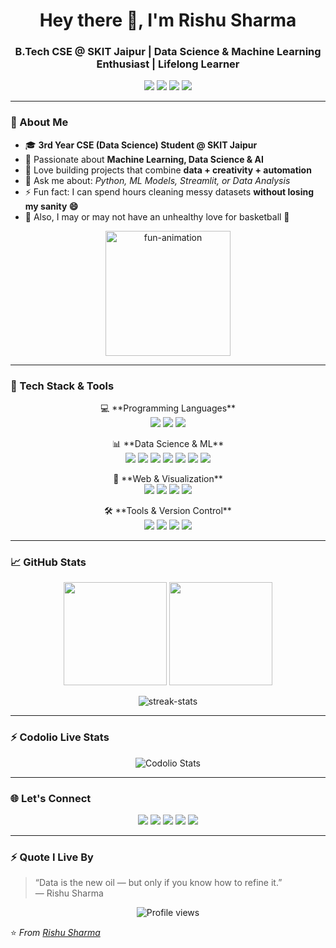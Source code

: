 <h1 align="center">Hey there 👋, I'm Rishu Sharma</h1>
<h3 align="center">B.Tech CSE @ SKIT Jaipur | Data Science & Machine Learning Enthusiast | Lifelong Learner</h3>

<p align="center">
  <a href="https://rishusharma.github.io" target="_blank"><img src="https://img.shields.io/badge/Portfolio-000000?style=for-the-badge&logo=githubpages&logoColor=white&animation=spin"/></a>
  <a href="https://www.linkedin.com/in/rishusharma" target="_blank"><img src="https://img.shields.io/badge/LinkedIn-0077B5?style=for-the-badge&logo=linkedin&logoColor=white&animation=spin"/></a>
  <a href="https://leetcode.com/rishusharma" target="_blank"><img src="https://img.shields.io/badge/LeetCode-F89F1B?style=for-the-badge&logo=leetcode&logoColor=white&animation=spin"/></a>
  <a href="https://auth.geeksforgeeks.org/user/rishusharma" target="_blank"><img src="https://img.shields.io/badge/GeeksforGeeks-2F8D46?style=for-the-badge&logo=geeksforgeeks&logoColor=white&animation=spin"/></a>
</p>

---

### 🧠 About Me  

- 🎓 **3rd Year CSE (Data Science) Student @ SKIT Jaipur**  
- 🤖 Passionate about **Machine Learning, Data Science & AI**  
- 🧠 Love building projects that combine **data + creativity + automation**  
- 💬 Ask me about: *Python, ML Models, Streamlit, or Data Analysis*  
- ⚡ Fun fact: I can spend hours cleaning messy datasets **without losing my sanity 😄**  
- 🏀 Also, I may or may not have an unhealthy love for basketball 🏀  

<p align="center">
  <img src="https://media.giphy.com/media/l0MYt5jPR6QX5pnqM/giphy.gif" width="200" alt="fun-animation"/>
</p>

---

### 🧰 Tech Stack & Tools  

<p align="center">
💻 **Programming Languages**<br>
<img src="https://img.shields.io/badge/Python-3776AB?style=for-the-badge&logo=python&logoColor=white&animation=spin"/>
<img src="https://img.shields.io/badge/C++-00599C?style=for-the-badge&logo=c%2B%2B&logoColor=white&animation=spin"/>
<img src="https://img.shields.io/badge/C-555555?style=for-the-badge&logo=c&logoColor=white&animation=spin"/>
</p>

<p align="center">
📊 **Data Science & ML**<br>
<img src="https://img.shields.io/badge/Pandas-150458?style=for-the-badge&logo=pandas&logoColor=white&animation=spin"/>
<img src="https://img.shields.io/badge/NumPy-013243?style=for-the-badge&logo=numpy&logoColor=white&animation=spin"/>
<img src="https://img.shields.io/badge/Matplotlib-11557C?style=for-the-badge&logo=matplotlib&logoColor=white&animation=spin"/>
<img src="https://img.shields.io/badge/Seaborn-77AADD?style=for-the-badge&logo=seaborn&logoColor=white&animation=spin"/>
<img src="https://img.shields.io/badge/Scikit--Learn-F7931E?style=for-the-badge&logo=scikitlearn&logoColor=white&animation=spin"/>
<img src="https://img.shields.io/badge/TensorFlow-FF6F00?style=for-the-badge&logo=tensorflow&logoColor=white&animation=spin"/>
<img src="https://img.shields.io/badge/PyTorch-EE4C2C?style=for-the-badge&logo=PyTorch&logoColor=white&animation=spin"/>
</p>

<p align="center">
🎨 **Web & Visualization**<br>
<img src="https://img.shields.io/badge/Streamlit-FF4B4B?style=for-the-badge&logo=streamlit&logoColor=white&animation=spin"/>
<img src="https://img.shields.io/badge/HTML-E34F26?style=for-the-badge&logo=html5&logoColor=white&animation=spin"/>
<img src="https://img.shields.io/badge/CSS-1572B6?style=for-the-badge&logo=css3&logoColor=white&animation=spin"/>
<img src="https://img.shields.io/badge/JavaScript-F7DF1E?style=for-the-badge&logo=javascript&logoColor=black&animation=spin"/>
</p>

<p align="center">
🛠️ **Tools & Version Control**<br>
<img src="https://img.shields.io/badge/Git-F05032?style=for-the-badge&logo=git&logoColor=white&animation=spin"/>
<img src="https://img.shields.io/badge/VS%20Code-007ACC?style=for-the-badge&logo=visual-studio-code&logoColor=white&animation=spin"/>
<img src="https://img.shields.io/badge/Jupyter-FA573C?style=for-the-badge&logo=jupyter&logoColor=white&animation=spin"/>
<img src="https://img.shields.io/badge/Anaconda-44A833?style=for-the-badge&logo=anaconda&logoColor=white&animation=spin"/>
</p>

---

### 📈 GitHub Stats  

<p align="center">
<img src="https://github-readme-stats.vercel.app/api?username=rishusharma&show_icons=true&theme=tokyonight&hide_title=true&border_radius=15" height="165">
<img src="https://github-readme-stats.vercel.app/api/top-langs/?username=rishusharma&layout=compact&theme=tokyonight&hide_title=true&border_radius=15" height="165">
</p>

<p align="center">
<img src="https://github-readme-streak-stats.herokuapp.com/?user=rishusharma&theme=tokyonight&hide_border=true&border_radius=15" alt="streak-stats" />
</p>

---

### ⚡ Codolio Live Stats

<p align="center">
<img src="https://codolio.com/api/profile/rishusharma/stats" alt="Codolio Stats" />
</p>

---

### 🌐 Let's Connect  

<p align="center">
<a href="https://www.linkedin.com/in/rishusharma"><img src="https://img.shields.io/badge/LinkedIn-0077B5?logo=linkedin&logoColor=white"/></a>
<a href="https://leetcode.com/rishusharma"><img src="https://img.shields.io/badge/LeetCode-F89F1B?logo=leetcode&logoColor=white"/></a>
<a href="https://auth.geeksforgeeks.org/user/rishusharma"><img src="https://img.shields.io/badge/GeeksforGeeks-2F8D46?logo=geeksforgeeks&logoColor=white"/></a>
<a href="https://rishusharma.github.io"><img src="https://img.shields.io/badge/Portfolio-000000?logo=githubpages&logoColor=white"/></a>
<a href="mailto:rishusharma@example.com"><img src="https://img.shields.io/badge/Email-D14836?logo=gmail&logoColor=white"/></a>
</p>

---

### ⚡ Quote I Live By  

> “Data is the new oil — but only if you know how to refine it.”  
> — Rishu Sharma

<p align="center">
<img src="https://komarev.com/ghpvc/?username=rishusharma&color=blue" alt="Profile views"/>
</p>

⭐️ *From [Rishu Sharma](https://github.com/rishusharma)*
